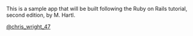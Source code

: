 This is a sample app that will be built following the Ruby on Rails tutorial, second edition, by M. Hartl.

[@chris_wright_47](https://twitter.com/chris_wright_47)
